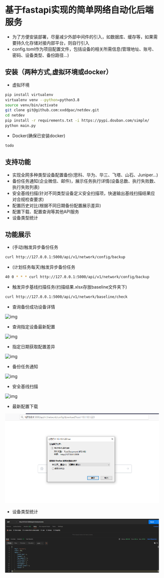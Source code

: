 # 基于fastapi实现的简单网络自动化后端服务

- 为了方便安装部署，尽量减少外部中间件的引入，如数据库、缓存等，如果需要持久化存储对接内部平台，则自行引入
- config.toml作为项目配置文件，包括设备的相关所需信息(管理地址、账号、密码、设备类型、备份路径...)

## 安装（两种方式,虚拟环境或docker）

- 虚拟环境
```bash
pip install virtualenv 
virtualenv venv --python=python3.8
source venv/bin/activate
git clone git@github.com:xxddpac/netdev.git
cd netdev
pip install -r requirements.txt -i https://pypi.douban.com/simple/
python main.py
```

- Docker(确保已安装docker)
```bash
todo

```

## 支持功能

- 实现全网多种类型设备配置备份(思科、华为、华三、飞塔、山石、Juniper...)
- 备份任务通知(企业微信、邮件)，展示任务执行详情(设备总数、执行失败数、执行失败列表)
- 安全基线扫描(针对不同类型设备定义安全扫描项，快速输出基线扫描结果应对合规检查要求)
- 配置历史对比(根据不同日期备份配置展示差异)
- 配置下载、配置查询等其他API服务
- 设备类型统计

## 功能展示

- (手动)触发异步备份任务
```bash
curl http://127.0.0.1:5000/api/v1/network/config/backup

```

- (计划任务每天)触发异步备份任务
```bash
40 0 * * * curl http://127.0.0.1:5000/api/v1/network/config/backup

```

- 触发异步基线扫描任务(扫描结果.xlsx存放baseline文件夹下)
```bash
curl http://127.0.0.1:5000/api/v1/network/baseline/check
```

- 查询备份成功设备详情

![img](docs/list.png)

- 查询指定设备最新配置

![img](docs/query.png)

- 指定日期获取配置差异

![img](docs/diff.png)

- 备份任务通知

![img](docs/webchat.png)

- 安全基线扫描

![img](docs/baseline.png)

- 最新配置下载

![img](docs/download.png)

- 设备类型统计

![img](docs/stats.png)